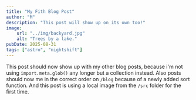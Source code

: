```yaml
---
title: "My Fith Blog Post"
author: "M"
description: "This post will show up on its own too!"
image:
    url: "../img/backyard.jpg"
    alt: "Trees by a lake."
pubDate: 2025-08-31
tags: ["astro", "nightshift"]
---
```

This post should now show up with my other blog posts, because i'm not using `import.meta.glob()` any longer but a collection instead. Also posts should now me in the correct order on ``/blog`` because of a newly added sort function. And this post is using a local image from the ``/src`` folder for the first time.